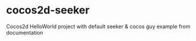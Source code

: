 cocos2d-seeker
==============

Cocos2d  HelloWorld project with default seeker &amp; cocos guy example from documentation